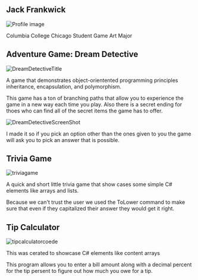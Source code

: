 ## Jack Frankwick

![Profile image](https://user-images.githubusercontent.com/101364456/163277194-eb99295d-ad76-4f91-85eb-255da8c1838c.jpg)

Columbia College Chicago Student
Game Art Major

## Adventure Game: Dream Detective

![DreamDetectiveTitle](https://user-images.githubusercontent.com/101364456/163274140-c1bc5d6c-3efb-4726-876b-770cbc3d53de.JPG)

A game that demonstrates object-orientented programming principles inheritance, encapsulation, and polymorphism. 

This game has a ton of branching paths that allow you to experience the game in a new way each time you play. Also there is a secret ending for thoes who can find all of the secret items the game has to offer. 

![DreamDetectiveScreenShot](https://user-images.githubusercontent.com/101364456/163276254-c8af8e9f-be59-4199-9089-8275d0e486b6.JPG)

I made it so if you pick an option other than the ones given to you the game will ask you to pick an answer that is possible.

## Trivia Game

![triviagame](https://user-images.githubusercontent.com/101364456/163275359-3078b372-b417-4e48-a10f-00e939158e6b.JPG)

A quick and short little trivia game that show cases some simple C# elements like arrays and lists.

Because we can't trust the user we used the ToLower command to make sure that even if they capitalized their answer they would get it right.

## Tip Calculator

![tipcalculatorcoede](https://user-images.githubusercontent.com/101364456/163276622-07c047dd-8db5-4d73-8528-4ca50ba703d9.JPG)

This was cerated to showcase C# elements like content arrays

This program allows you to enter a bill amount along with a decimal percent for the tip persent to figure out how much you owe for a tip. 
